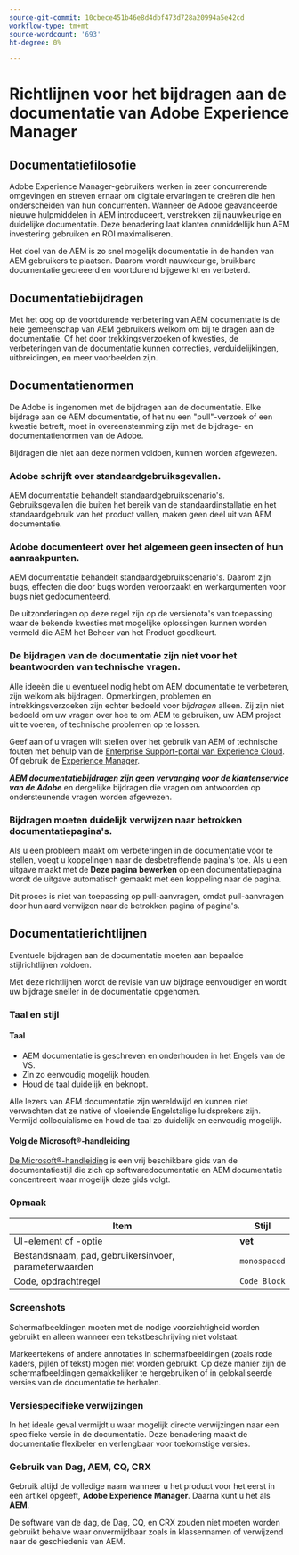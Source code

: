 ```yaml
---
source-git-commit: 10cbece451b46e8d4dbf473d728a20994a5e42cd
workflow-type: tm+mt
source-wordcount: '693'
ht-degree: 0%

---
```

# Richtlijnen voor het bijdragen aan de documentatie van Adobe Experience Manager

## Documentatiefilosofie

Adobe Experience Manager-gebruikers werken in zeer concurrerende omgevingen en streven ernaar om digitale ervaringen te creëren die hen onderscheiden van hun concurrenten. Wanneer de Adobe geavanceerde nieuwe hulpmiddelen in AEM introduceert, verstrekken zij nauwkeurige en duidelijke documentatie. Deze benadering laat klanten onmiddellijk hun AEM investering gebruiken en ROI maximaliseren.

Het doel van de AEM is zo snel mogelijk documentatie in de handen van AEM gebruikers te plaatsen. Daarom wordt nauwkeurige, bruikbare documentatie gecreeerd en voortdurend bijgewerkt en verbeterd.

## Documentatiebijdragen

Met het oog op de voortdurende verbetering van AEM documentatie is de hele gemeenschap van AEM gebruikers welkom om bij te dragen aan de documentatie. Of het door trekkingsverzoeken of kwesties, de verbeteringen van de documentatie kunnen correcties, verduidelijkingen, uitbreidingen, en meer voorbeelden zijn.

## Documentatienormen

De Adobe is ingenomen met de bijdragen aan de documentatie. Elke bijdrage aan de AEM documentatie, of het nu een &quot;pull&quot;-verzoek of een kwestie betreft, moet in overeenstemming zijn met de bijdrage- en documentatienormen van de Adobe.

Bijdragen die niet aan deze normen voldoen, kunnen worden afgewezen.

### Adobe schrijft over standaardgebruiksgevallen.

AEM documentatie behandelt standaardgebruikscenario&#39;s. Gebruiksgevallen die buiten het bereik van de standaardinstallatie en het standaardgebruik van het product vallen, maken geen deel uit van AEM documentatie.

### Adobe documenteert over het algemeen geen insecten of hun aanraakpunten.

AEM documentatie behandelt standaardgebruikscenario&#39;s. Daarom zijn bugs, effecten die door bugs worden veroorzaakt en werkargumenten voor bugs niet gedocumenteerd.

De uitzonderingen op deze regel zijn op de versienota&#39;s van toepassing waar de bekende kwesties met mogelijke oplossingen kunnen worden vermeld die AEM het Beheer van het Product goedkeurt.

### De bijdragen van de documentatie zijn niet voor het beantwoorden van technische vragen.

Alle ideeën die u eventueel nodig hebt om AEM documentatie te verbeteren, zijn welkom als bijdragen. Opmerkingen, problemen en intrekkingsverzoeken zijn echter bedoeld voor *bijdragen* alleen. Zij zijn niet bedoeld om uw vragen over hoe te om AEM te gebruiken, uw AEM project uit te voeren, of technische problemen op te lossen.

Geef aan of u vragen wilt stellen over het gebruik van AEM of technische fouten met behulp van de [Enterprise Support-portal van Experience Cloud](https://experienceleague.adobe.com/nl?support-solution=General#support). Of gebruik de [Experience Manager](https://experienceleaguecommunities.adobe.com/t5/adobe-experience-manager/ct-p/adobe-experience-manager-community).

***AEM documentatiebijdragen zijn geen vervanging voor de klantenservice van de Adobe*** en dergelijke bijdragen die vragen om antwoorden op ondersteunende vragen worden afgewezen.

### Bijdragen moeten duidelijk verwijzen naar betrokken documentatiepagina&#39;s.

Als u een probleem maakt om verbeteringen in de documentatie voor te stellen, voegt u koppelingen naar de desbetreffende pagina&#39;s toe. Als u een uitgave maakt met de **Deze pagina bewerken** op een documentatiepagina wordt de uitgave automatisch gemaakt met een koppeling naar de pagina.

Dit proces is niet van toepassing op pull-aanvragen, omdat pull-aanvragen door hun aard verwijzen naar de betrokken pagina of pagina&#39;s.

## Documentatierichtlijnen

Eventuele bijdragen aan de documentatie moeten aan bepaalde stijlrichtlijnen voldoen.

Met deze richtlijnen wordt de revisie van uw bijdrage eenvoudiger en wordt uw bijdrage sneller in de documentatie opgenomen.

### Taal en stijl

#### Taal

* AEM documentatie is geschreven en onderhouden in het Engels van de VS.
* Zin zo eenvoudig mogelijk houden.
* Houd de taal duidelijk en beknopt.

Alle lezers van AEM documentatie zijn wereldwijd en kunnen niet verwachten dat ze native of vloeiende Engelstalige luidsprekers zijn. Vermijd colloquialisme en houd de taal zo duidelijk en eenvoudig mogelijk.

#### Volg de Microsoft®-handleiding

[De Microsoft®-handleiding](https://learn.microsoft.com/en-us/style-guide/welcome/) is een vrij beschikbare gids van de documentatiestijl die zich op softwaredocumentatie en AEM documentatie concentreert waar mogelijk deze gids volgt.

### Opmaak

| Item | Stijl |
|---|---|
| UI-element of -optie | **vet** |
| Bestandsnaam, pad, gebruikersinvoer, parameterwaarden | `monospaced` |
| Code, opdrachtregel | ```Code Block``` |

### Screenshots

Schermafbeeldingen moeten met de nodige voorzichtigheid worden gebruikt en alleen wanneer een tekstbeschrijving niet volstaat.

Markeertekens of andere annotaties in schermafbeeldingen (zoals rode kaders, pijlen of tekst) mogen niet worden gebruikt. Op deze manier zijn de schermafbeeldingen gemakkelijker te hergebruiken of in gelokaliseerde versies van de documentatie te herhalen.

### Versiespecifieke verwijzingen

In het ideale geval vermijdt u waar mogelijk directe verwijzingen naar een specifieke versie in de documentatie. Deze benadering maakt de documentatie flexibeler en verlengbaar voor toekomstige versies.

### Gebruik van Dag, AEM, CQ, CRX

Gebruik altijd de volledige naam wanneer u het product voor het eerst in een artikel opgeeft, **Adobe Experience Manager**. Daarna kunt u het als **AEM**.

De software van de dag, de Dag, CQ, en CRX zouden niet moeten worden gebruikt behalve waar onvermijdbaar zoals in klassennamen of verwijzend naar de geschiedenis van AEM.